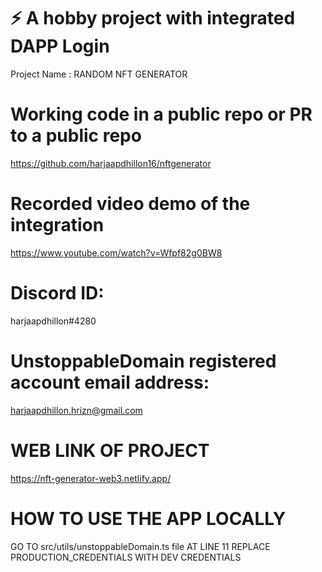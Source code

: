 # ⚡ A hobby project with integrated DAPP Login
Project Name : RANDOM NFT GENERATOR
# Working code in a public repo or PR to a public repo
https://github.com/harjaapdhillon16/nftgenerator
# Recorded video demo of the integration
https://www.youtube.com/watch?v=Wfpf82g0BW8
# Discord ID: 
harjaapdhillon#4280
# UnstoppableDomain registered account email address: 
harjaapdhillon.hrizn@gmail.com
# WEB LINK OF PROJECT
https://nft-generator-web3.netlify.app/
# HOW TO USE THE APP LOCALLY 
GO TO src/utils/unstoppableDomain.ts file 
AT LINE 11 REPLACE PRODUCTION_CREDENTIALS WITH DEV CREDENTIALS
